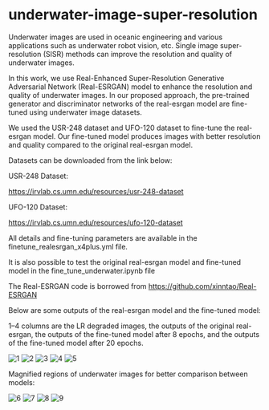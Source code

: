 # underwater-image-super-resolution

Underwater images are used in oceanic engineering and various applications such as underwater robot vision, etc. Single image super-resolution (SISR) methods can improve the resolution and quality of underwater images. 
 
In this work, we use Real-Enhanced Super-Resolution Generative Adversarial Network (Real-ESRGAN) model to enhance the resolution and quality of underwater images. In our proposed approach, the pre-trained generator and discriminator networks of the real-esrgan model are fine-tuned using underwater image datasets.

We used the USR-248 dataset and UFO-120 dataset to fine-tune the real-esrgan model.
Our fine-tuned model produces images with better resolution and quality compared to the original real-esrgan model.

Datasets can be downloaded from the link below: 

USR-248 Dataset:

https://irvlab.cs.umn.edu/resources/usr-248-dataset

UFO-120 Dataset:

https://irvlab.cs.umn.edu/resources/ufo-120-dataset

All details and fine-tuning parameters are available in the finetune_realesrgan_x4plus.yml file.

It is also possible to test the original real-esrgan model and fine-tuned model in the fine_tune_underwater.ipynb file

The Real-ESRGAN code is borrowed from https://github.com/xinntao/Real-ESRGAN

Below are some outputs of the real-esrgan model and the fine-tuned model:

1–4 columns are the LR degraded images, the outputs of the original real-esrgan, the outputs of the fine-tuned model after 8 epochs, and the outputs of the fine-tuned model after 20 epochs.

![1](https://user-images.githubusercontent.com/47056654/199535861-112a0006-7cbf-4d52-aeaf-6f3f9ff6be8e.jpeg)
![2](https://user-images.githubusercontent.com/47056654/199536184-264061c1-2a02-429b-9483-64c94e6f019e.jpeg)
![3](https://user-images.githubusercontent.com/47056654/199536638-e82930fd-13eb-475a-b0a9-e8a770a41676.jpeg)
![4](https://user-images.githubusercontent.com/47056654/199537622-b66d4e87-c683-4c0f-8aaf-3be48c1a93fd.jpeg)
![5](https://user-images.githubusercontent.com/47056654/199537861-7d456cdf-e222-4356-9d23-cb04728f3ec9.jpeg)

Magnified regions of underwater images for better comparison between models:

![6](https://user-images.githubusercontent.com/47056654/199537924-37a5e71c-c4ae-4a6a-a175-75b3f0778ec3.jpeg)
![7](https://user-images.githubusercontent.com/47056654/199537972-f71f3272-3c8d-467c-af97-83f977948eb5.jpeg)
![8](https://user-images.githubusercontent.com/47056654/199538018-9a837c5a-5dea-4044-9c88-316abc48a822.jpeg)
![9](https://user-images.githubusercontent.com/47056654/199538063-71bade92-ab9a-4b0e-a2b9-d6b6bb75dda6.jpeg)





